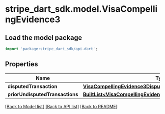 # stripe_dart_sdk.model.VisaCompellingEvidence3

## Load the model package
```dart
import 'package:stripe_dart_sdk/api.dart';
```

## Properties
Name | Type | Description | Notes
------------ | ------------- | ------------- | -------------
**disputedTransaction** | [**VisaCompellingEvidence3DisputedTransaction**](VisaCompellingEvidence3DisputedTransaction.md) |  | [optional] 
**priorUndisputedTransactions** | [**BuiltList&lt;VisaCompellingEvidence3PriorUndisputedTransaction&gt;**](VisaCompellingEvidence3PriorUndisputedTransaction.md) |  | [optional] 

[[Back to Model list]](../README.md#documentation-for-models) [[Back to API list]](../README.md#documentation-for-api-endpoints) [[Back to README]](../README.md)


